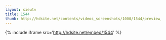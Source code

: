 ```yaml
---
layout: sieutv
title: 1544
thumb: http://hdsite.net/contents/videos_screenshots/1000/1544/preview_360p.mp4.jpg
---
```

{% include iframe src='http://hdsite.net/embed/1544' %}
 
